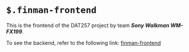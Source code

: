 # ``` $.finman-frontend ```

This is the frontend of the DAT257 project by team **_Sony Walkman WM-FX199_**.

To see the backend, refer to the following link: [finman-frontend](https://github.com/Puh00/finman-api)
